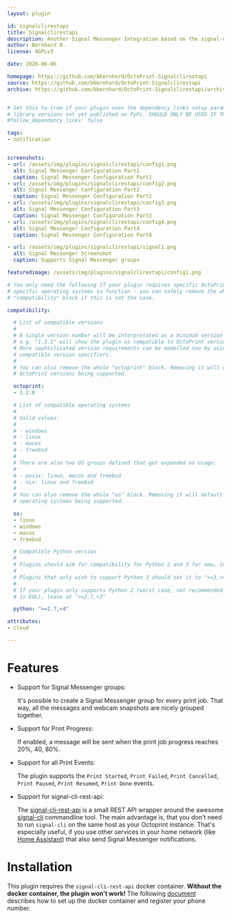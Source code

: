 ```yaml
---
layout: plugin

id: signalclirestapi
title: Signalclirestapi
description: Another Signal Messenger Integration based on the signal-cli-rest-api docker image. Supports Signal Messenger groups and print progress.
author: Bernhard B.
license: AGPLv3

date: 2020-06-06

homepage: https://github.com/bbernhard/OctoPrint-Signalclirestapi
source: https://github.com/bbernhard/OctoPrint-Signalclirestapi
archive: https://github.com/bbernhard/OctoPrint-Signalclirestapi/archive/master.zip


# Set this to true if your plugin uses the dependency_links setup parameter to include
# library versions not yet published on PyPi. SHOULD ONLY BE USED IF THERE IS NO OTHER OPTION!
#follow_dependency_links: false

tags:
- notification


screenshots:
- url: /assets/img/plugins/signalclirestapi/config1.png
  alt: Signal Messenger Configuration Part1
  caption: Signal Messenger Configuration Part1
- url: /assets/img/plugins/signalclirestapi/config2.png
  alt: Signal Messenger Configuration Part2
  caption: Signal Messenger Configuration Part2
- url: /assets/img/plugins/signalclirestapi/config3.png
  alt: Signal Messenger Configuration Part3
  caption: Signal Messenger Configuration Part3
- url: /assets/img/plugins/signalclirestapi/config4.png
  alt: Signal Messenger Configuration Part4
  caption: Signal Messenger Configuration Part4

- url: /assets/img/plugins/signalclirestapi/signal1.png
  alt: Signal Messenger Screenshot
  caption: Supports Signal Messenger groups

featuredimage: /assets/img/plugins/signalclirestapi/config1.png

# You only need the following if your plugin requires specific OctoPrint versions or
# specific operating systems to function - you can safely remove the whole
# "compatibility" block if this is not the case.

compatibility:

  # List of compatible versions
  #
  # A single version number will be interpretated as a minimum version requirement,
  # e.g. "1.3.1" will show the plugin as compatible to OctoPrint versions 1.3.1 and up.
  # More sophisticated version requirements can be modelled too by using PEP440
  # compatible version specifiers.
  #
  # You can also remove the whole "octoprint" block. Removing it will default to all
  # OctoPrint versions being supported.

  octoprint:
  - 1.2.0

  # List of compatible operating systems
  #
  # Valid values:
  #
  # - windows
  # - linux
  # - macos
  # - freebsd
  #
  # There are also two OS groups defined that get expanded on usage:
  #
  # - posix: linux, macos and freebsd
  # - nix: linux and freebsd
  #
  # You can also remove the whole "os" block. Removing it will default to all
  # operating systems being supported.

  os:
  - linux
  - windows
  - macos
  - freebsd

  # Compatible Python version
  #
  # Plugins should aim for compatibility for Python 2 and 3 for now, in which case the value should be ">=2.7,<4".
  #
  # Plugins that only wish to support Python 3 should set it to ">=3,<4".
  #
  # If your plugin only supports Python 2 (worst case, not recommended for newly developed plugins since Python 2
  # is EOL), leave at ">=2.7,<3"

  python: ">=2.7,<4"

attributes:
- cloud

---
```


# Features

* Support for Signal Messenger groups:

  It's possible to create a Signal Messenger group for every print job. That way, all the messages and webcam snapshots are nicely grouped together.

* Support for Print Progress:

  If enabled, a message will be sent when the print job progress reaches 20%, 40, 80%.

* Support for all Print Events:

  The plugin supports the `Print Started`, `Print Failed`, `Print Cancelled`, `Print Paused`, `Print Resumed`, `Print Done` events.

* Support for signal-cli-rest-api:

  The [signal-cli-rest-api](https://github.com/bbernhard/signal-cli-rest-api) is a small REST API wrapper around the awesome [signal-cli](https://github.com/AsamK/signal-cli) commandline tool. The main advantage is, that you don't need to run `signal-cli` on the same host as your Octoprint instance. That's especially useful, if you use other services in your home network (like [Home Assistant](https://www.home-assistant.io/)) that also send Signal Messenger notifications.

# Installation

This plugin requires the `signal-cli-rest-api` docker container. **Without the docker container, the plugin won't work!** The following [document](https://github.com/bbernhard/OctoPrint-Signalclirestapi) describes how to set up the docker container and register your phone number.
